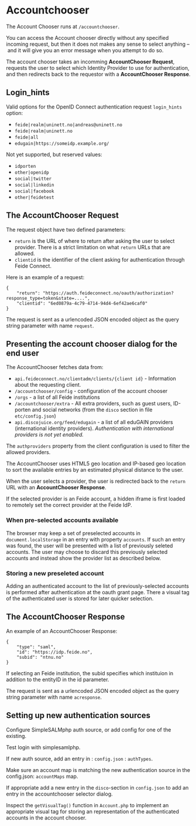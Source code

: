 # Accountchooser


The Account Chooser runs at `/accountchooser`.

You can access the Account chooser directly without any specified incoming request, but then it does not makes any sense to select anything – and it will give you an error message when you attempt to do so.


The account chooser takes an incomming **AccountChooser Request**, requests the user to select which Identity Provider to use for authentication, and then redirects back to the requestor with a **AccountChooser Response**.


## Login_hints


Valid options for the OpenID Connect authentication request `login_hints` option:

* `feide|realm|uninett.no|andreas@uninett.no`
* `feide|realm|uninett.no`
* `feide|all`
* `edugain|https://someidp.example.org/`

Not yet supported, but reserved values:

* `idporten`
* `other|openidp`
* `social|twitter`
* `social|linkedin`
* `social|facebook`
* `other|feidetest`


## The AccountChooser Request



The request object have two defined parameters:

* `return` is the URL of where to return after asking the user to select provider. There is a strict limitation on what `return` URLs that are allowed.
* `clientid` is the identifier of the client asking for authentication through Feide Connect.


Here is an example of a request:

	{
	    "return": "https://auth.feideconnect.no/oauth/authorization?response_type=token&state=....",
	    "clientid": "6ed0879a-4c79-4714-94d4-6ef42ae6caf0"
	}


The request is sent as a urlencoded JSON encoded object as the query string parameter with name `request`.


## Presenting the account chooser dialog for the end user

The AccountChooser fetches data from:

* `api.feideconnect.no/clientadm/clients/{client id}` - Information about the requesting client.
* `/accountchooser/config` - configuration of the account chooser
* `/orgs` - a list of all Feide institutions
* `/accountchooser/extra` - All extra providers, such as guest users, ID-porten and social networks (from the `disco` section in file `etc/config.json`)
* `api.discojuice.org/feed/edugain` - a list of all eduGAIN providers (international identity providers). *Authentication with international providers is not yet enabled.*


The `authproviders` property from the client configuration is used to filter the allowed providers.


The AccountChooser uses HTML5 geo location and IP-based geo location to sort the available entries by an estimated physical distance to the user.


When the user selects a provider, the user is redirected back to the `return` URL with an **AccountChooser Response**.

If the selected provider is an Feide account, a hidden iframe is first loaded to remotely set the correct provider at the Feide IdP.



### When pre-selected accounts available

The browser may keep a set of preselected accounts in `document.localStorage` in an entry with property `accounts`. If such an entry was found, the user will be presented with a list of previously seleted accounts. The user may choose to discard this previously selected accounts and instead show the provider list as described below.



### Storing a new preseleted account

Adding an authenticated account to the list of previously-selected accounts is performed after authentication at the oauth grant page. There a visual tag of the authenticated user is stored for later quicker selection.



## The AccountChooser Response


An example of an AccountChooser Response:

	{
		"type": "saml",
		"id": "https://idp.feide.no",
		"subid": "ntnu.no"
	}

If selecting an Feide institution, the subid specifies which instituion in addition to the entityID in the id parameter.


The request is sent as a urlencoded JSON encoded object as the query string parameter with name `acresponse`.



## Setting up new authentication sources

Configure SimpleSALMphp auth source, or add config for one of the existing.

Test login with simplesamlphp.

If new auth source, add an entry in : `config.json` : `authTypes`.

Make sure an account map is matching the new authentication source in the config.json: `accountMaps` map.

If appropriate add a new entry in the `disco`-section in `config.json` to add an entry in the accountchooser selector dialog.

Inspect the `getVisualTag()` function in `Account.php` to implement an appropriate visual tag for storing an representation of the authenticated accounts in the account chooser.
